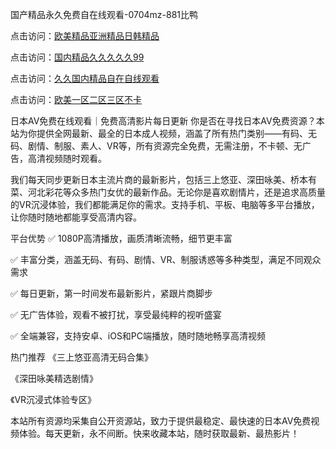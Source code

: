 

国产精品永久免费自在线观看-0704mz-881比鸭


点击访问：<a href="https://bsdf-5f5.pages.dev/">欧美精品亚洲精品日韩精品</a>

点击访问：<a href="https://tfda.pages.dev/">国内精品久久久久久99</a>

点击访问：<a href="https://bered.pages.dev/">久久国内精品自在自线观看</a>

点击访问：<a href="https://gda-c7m.pages.dev/">欧美一区二区三区不卡</a>



日本AV免费在线观看｜免费高清影片每日更新
你是否在寻找日本AV免费资源？本站为你提供全网最新、最全的日本成人视频，涵盖了所有热门类别——有码、无码、剧情、制服、素人、VR等，所有资源完全免费，无需注册，不卡顿、无广告，高清视频随时观看。

我们每天同步更新日本主流片商的最新影片，包括三上悠亚、深田咏美、桥本有菜、河北彩花等众多热门女优的最新作品。无论你是喜欢剧情片，还是追求高质量的VR沉浸体验，我们都能满足你的需求。支持手机、平板、电脑等多平台播放，让你随时随地都能享受高清内容。

平台优势
✅ 1080P高清播放，画质清晰流畅，细节更丰富

✅ 丰富分类，涵盖无码、有码、剧情、VR、制服诱惑等多种类型，满足不同观众需求

✅ 每日更新，第一时间发布最新影片，紧跟片商脚步

✅ 无广告体验，观看不被打扰，享受最纯粹的视听盛宴

✅ 全端兼容，支持安卓、iOS和PC端播放，随时随地畅享高清视频

热门推荐
《三上悠亚高清无码合集》

《深田咏美精选剧情》

《VR沉浸式体验专区》

本站所有资源均采集自公开资源站，致力于提供最稳定、最快速的日本AV免费视频体验。每天更新，永不间断。快来收藏本站，随时获取最新、最热影片！







<span style="display:none;">[Canonical link](  ）</span>
